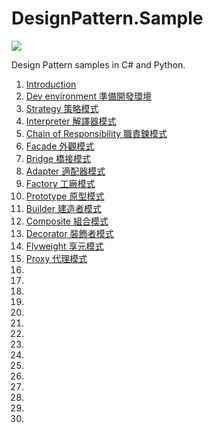 # DesignPattern.Sample

![](https://travis-ci.org/KarateJB/DesignPattern.Sample.svg?branch=master)

Design Pattern samples in C# and Python. 

1. [Introduction](https://github.com/KarateJB/eBooks/tree/master/Design%20Patterns/01.%20Introduction)
2. [Dev environment 準備開發環境](https://github.com/KarateJB/eBooks/tree/master/Design%20Patterns/02.%20Dev%20environment)
3. [Strategy 策略模式](https://github.com/KarateJB/eBooks/tree/master/Design%20Patterns/03.%20Strategy)
4. [Interpreter 解譯器模式](https://github.com/KarateJB/eBooks/tree/master/Design%20Patterns/04.%20Interpreter)
5. [Chain of Responsibility 職責鍊模式](https://github.com/KarateJB/eBooks/tree/master/Design%20Patterns/05.%20Chain%20of%20Responsibility)
6. [Facade 外觀模式](https://github.com/KarateJB/eBooks/tree/master/Design%20Patterns/06.%20Facade)
7. [Bridge 橋接模式](https://github.com/KarateJB/eBooks/tree/master/Design%20Patterns/07.%20Bridge)
8. [Adapter 適配器模式](https://github.com/KarateJB/eBooks/tree/master/Design%20Patterns/08.%20Adapter)
9. [Factory 工廠模式](https://github.com/KarateJB/eBooks/tree/master/Design%20Patterns/09.%20Factory)
10. [Prototype 原型模式](https://github.com/KarateJB/eBooks/tree/master/Design%20Patterns/10.%20Prototype)
11. [Builder 建造者模式](https://github.com/KarateJB/eBooks/tree/master/Design%20Patterns/11.%20Builder)
12. [Composite 組合模式](https://github.com/KarateJB/eBooks/tree/master/Design%20Patterns/12.%20Composite)
13. [Decorator 裝飾者模式](https://github.com/KarateJB/eBooks/tree/master/Design%20Patterns/13.%20Decorator)
14. [Flyweight 享元模式](https://github.com/KarateJB/eBooks/tree/master/Design%20Patterns/14.%20Flyweight)
15. [Proxy 代理模式](https://github.com/KarateJB/eBooks/tree/master/Design%20Patterns/15.%20Proxy)
16. []()
17. []()
18. []()
19. []()
20. []()
21. []()
22. []()
23. []()
24. []()
25. []()
26. []()
27. []()
28. []()
29. []()
30. []()

